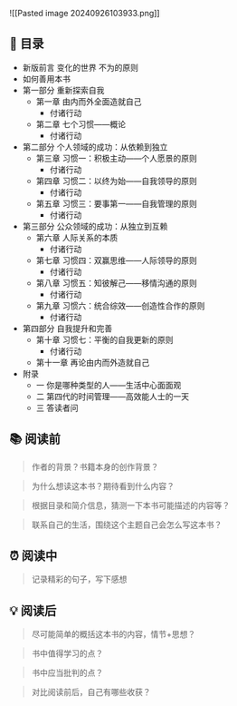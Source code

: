 ![[Pasted image 20240926103933.png]]
## 📑 目录
* 新版前言 变化的世界 不为的原则  
* 如何善用本书  
* 第一部分 重新探索自我  
	* 第一章 由内而外全面造就自己  
		* 付诸行动  
	* 第二章 七个习惯——概论  
		* 付诸行动  
* 第二部分 个人领域的成功：从依赖到独立  
	* 第三章 习惯一：积极主动——个人愿景的原则  
		* 付诸行动  
	 * 第四章 习惯二：以终为始——自我领导的原则  
		 * 付诸行动  
	* 第五章 习惯三：要事第一——自我管理的原则  
		* 付诸行动  
* 第三部分 公众领域的成功：从独立到互赖  
	* 第六章 人际关系的本质  
		* 付诸行动  
	* 第七章 习惯四：双赢思维——人际领导的原则  
		* 付诸行动  
	*  第八章 习惯五：知彼解己——移情沟通的原则  
		* 付诸行动  
	* 第九章 习惯六：统合综效——创造性合作的原则  
		* 付诸行动  
* 第四部分 自我提升和完善  
	* 第十章 习惯七：平衡的自我更新的原则  
		* 付诸行动  
	* 第十一章 再论由内而外造就自己  
* 附录  
	* 一 你是哪种类型的人——生活中心面面观  
	* 二 第四代的时间管理——高效能人士的一天  
	* 三 答读者问
## 📚 阅读前
> 作者的背景？书籍本身的创作背景？

> 为什么想读这本书？期待看到什么内容？

> 根据目录和简介信息，猜测一下本书可能描述的内容等？

> 联系自己的生活，围绕这个主题自己会怎么写这本书？
## ⏰ 阅读中
> 记录精彩的句子，写下感想
##  💡 阅读后
> 尽可能简单的概括这本书的内容，情节+思想？

> 书中值得学习的点？

> 书中应当批判的点？

> 对比阅读前后，自己有哪些收获？ 
